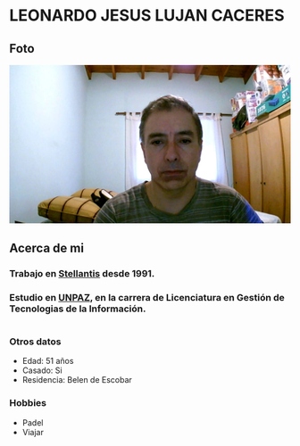 # LEONARDO JESUS LUJAN CACERES

## **Foto**
  
![Este soy yo](/imagenes/leo.jpg)

## **Acerca de mi**

### Trabajo en [Stellantis](https://www.media.stellantis.com/ar-es/) desde 1991.


 
### Estudio en [UNPAZ](https://www.unpaz.edu.ar/), en la carrera de Licenciatura en Gestión de Tecnologias de la Información.
#



### **Otros datos**

- Edad: 51 años
- Casado: Si
- Residencia: Belen de Escobar

### **Hobbies**

- Padel
- Viajar





